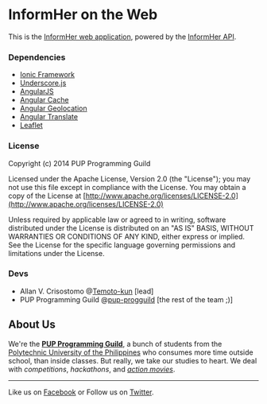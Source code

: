 # InformHer on the Web

This is the [InformHer web application](https://github.com/pup-progguild/InformHerWeb), powered by the [InformHer API](https://github.com/pup-progguild/InformHerAPI).

### Dependencies

- [Ionic Framework](http://ionicframework.com)
- [Underscore.js](http://underscorejs.org)
- [AngularJS](http://angularjs.org)
- [Angular Cache](http://jmdobry.github.io/angular-cache)
- [Angular Geolocation](https://github.com/arunisrael/angularjs-geolocation)
- [Angular Translate](http://pascalprecht.github.io/angular-translate)
- [Leaflet](http://leafletjs.com)

### License

Copyright (c) 2014 PUP Programming Guild

Licensed under the Apache License, Version 2.0 (the "License"); you may not use this file except in compliance with the License.
You may obtain a copy of the License at [http://www.apache.org/licenses/LICENSE-2.0](http://www.apache.org/licenses/LICENSE-2.0)

Unless required by applicable law or agreed to in writing, software distributed under the License is distributed on an "AS IS" BASIS, WITHOUT WARRANTIES OR CONDITIONS OF ANY KIND, either express or implied. See the License for the specific language governing permissions and limitations under the License.

### Devs

- Allan V. Crisostomo @[Temoto-kun](https://github.com/Temoto-kun) [lead]
- PUP Programming Guild @[pup-progguild](https://github.com/pup-progguild) [the rest of the team ;)]

About Us
--------

We're the [**PUP Programming Guild**](https://github.com/pup-progguild/), a bunch of students from the [Polytechnic University of the Philippines](http://www.pup.edu.ph) who consumes more time outside school, than inside classes. But really, we take our studies to heart. We deal with *competitions*, *hackathons*, and [*action movies*](http://www.youtube.com/watch?v=Xt_OgYMQFRY).

--------

Like us on [Facebook](https://www.facebook.com/PupProgrammingGuild) or Follow us on [Twitter](https://twitter.com/pup_progguild).